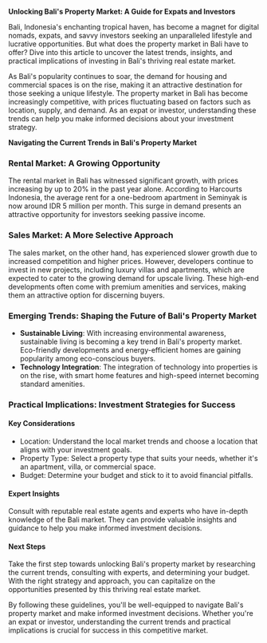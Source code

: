**Unlocking Bali's Property Market: A Guide for Expats and Investors**

Bali, Indonesia's enchanting tropical haven, has become a magnet for digital nomads, expats, and savvy investors seeking an unparalleled lifestyle and lucrative opportunities. But what does the property market in Bali have to offer? Dive into this article to uncover the latest trends, insights, and practical implications of investing in Bali's thriving real estate market.

As Bali's popularity continues to soar, the demand for housing and commercial spaces is on the rise, making it an attractive destination for those seeking a unique lifestyle. The property market in Bali has become increasingly competitive, with prices fluctuating based on factors such as location, supply, and demand. As an expat or investor, understanding these trends can help you make informed decisions about your investment strategy.

**Navigating the Current Trends in Bali's Property Market**

### **Rental Market: A Growing Opportunity**

The rental market in Bali has witnessed significant growth, with prices increasing by up to 20% in the past year alone. According to Harcourts Indonesia, the average rent for a one-bedroom apartment in Seminyak is now around IDR 5 million per month. This surge in demand presents an attractive opportunity for investors seeking passive income.

### **Sales Market: A More Selective Approach**

The sales market, on the other hand, has experienced slower growth due to increased competition and higher prices. However, developers continue to invest in new projects, including luxury villas and apartments, which are expected to cater to the growing demand for upscale living. These high-end developments often come with premium amenities and services, making them an attractive option for discerning buyers.

### **Emerging Trends: Shaping the Future of Bali's Property Market**

*   **Sustainable Living**: With increasing environmental awareness, sustainable living is becoming a key trend in Bali's property market. Eco-friendly developments and energy-efficient homes are gaining popularity among eco-conscious buyers.
*   **Technology Integration**: The integration of technology into properties is on the rise, with smart home features and high-speed internet becoming standard amenities.

### **Practical Implications: Investment Strategies for Success**

#### Key Considerations

*   Location: Understand the local market trends and choose a location that aligns with your investment goals.
*   Property Type: Select a property type that suits your needs, whether it's an apartment, villa, or commercial space.
*   Budget: Determine your budget and stick to it to avoid financial pitfalls.

#### Expert Insights

Consult with reputable real estate agents and experts who have in-depth knowledge of the Bali market. They can provide valuable insights and guidance to help you make informed investment decisions.

#### Next Steps

Take the first step towards unlocking Bali's property market by researching the current trends, consulting with experts, and determining your budget. With the right strategy and approach, you can capitalize on the opportunities presented by this thriving real estate market.

By following these guidelines, you'll be well-equipped to navigate Bali's property market and make informed investment decisions. Whether you're an expat or investor, understanding the current trends and practical implications is crucial for success in this competitive market.